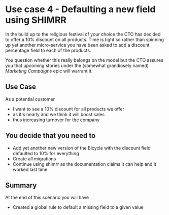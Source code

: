 # Use case 4 - Defaulting a new field using SHIMRR

In the build up to the religious festival of your choice the CTO has decided to offer 
a 10% discount on all products.  Time is tight so rather than spinning up yet another 
micro-service you have been asked to add a discount percentage field to each of the products.

You question whether this really belongs on the model but the CTO assures you that upcoming
stories under the (somewhat grandiosely named) *Marketing Campaigns* epic will warrant it. 

## Use Case

As a potential customer 
- I want to see a 10% discount for all products we offer 
- as it's nearly <festival> and we think it will boost sales 
- thus increasing turnover for the company


## You decide that you need to

- Add yet another new version of the Bicycle with the discount field defaulted to 10% for everything
- Create all migrations
- Continue using shimrr as the documentation claims it can help and it worked last time 

## Summary

At the end of this scenario you will have

 - Created a global rule to default a missing field to a given value
 


 



    


